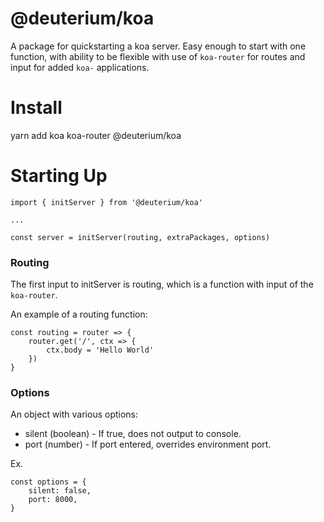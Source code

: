 # @deuterium/koa

A package for quickstarting a koa server. Easy enough to start with one function, with ability to be flexible with use of `koa-router` for routes and input for added `koa-` applications.

# Install

yarn add koa koa-router @deuterium/koa

# Starting Up

```node
import { initServer } from '@deuterium/koa'

...

const server = initServer(routing, extraPackages, options)

```

### Routing

The first input to initServer is routing, which is a function with input of the `koa-router`.

An example of a routing function:

```node
const routing = router => {
    router.get('/', ctx => {
        ctx.body = 'Hello World'
    })
}
```

### Options

An object with various options:

-   silent (boolean) - If true, does not output to console.
-   port (number) - If port entered, overrides environment port.

Ex.

```node
const options = {
    silent: false,
    port: 8000,
}
```

